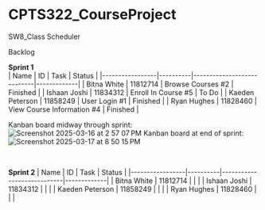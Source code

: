 # CPTS322_CourseProject
SW8_Class Scheduler

Backlog

**Sprint 1**  
| Name            | ID       | Task                       | Status      |
|-----------------|----------|----------------------------|-------------|
| Bitna White     | 11812714 | Browse Courses #2          | Finished    |
| Ishaan Joshi    | 11834312 | Enroll In Course #5        | To Do       |
| Kaeden Peterson | 11858249 | User Login #1              | Finished    |
| Ryan Hughes     | 11828460 | View Course Information #4 | Finished    |  

Kanban board midway through sprint:
![Screenshot 2025-03-16 at 2 57 07 PM](https://github.com/user-attachments/assets/953b905a-7dd7-447f-bd2e-1319a03457ed)
Kanban board at end of sprint:
![Screenshot 2025-03-17 at 8 50 15 PM](https://github.com/user-attachments/assets/47c85dfa-da12-41d6-9baa-933d6309500c)

<br>

**Sprint 2**
| Name            | ID       | Task                       | Status      |
|-----------------|----------|----------------------------|-------------|
| Bitna White     | 11812714 |                            |             |
| Ishaan Joshi    | 11834312 |                            |             |
| Kaeden Peterson | 11858249 |                            |             |
| Ryan Hughes     | 11828460 |                            |             |
